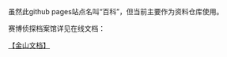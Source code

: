 虽然此github pages站点名叫“百科”，但当前主要作为资料仓库使用。

赛博侦探档案馆详见在线文档：

[【金山文档】]( https://p.kdocs.cn/s/YZMI7FZCACAD6)
